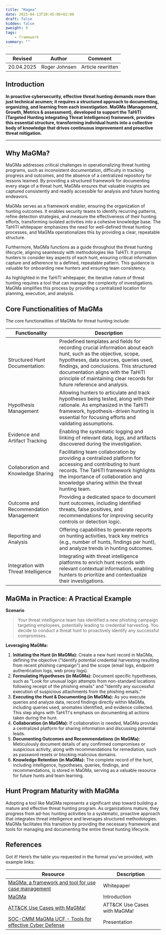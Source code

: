 ```yaml
---
title: "Magma"
date: 2025-04-13T10:45:06+02:00
draft: false
hidden: false
pweight: 9
tags:
    - framework
summary: ""
---
```


| Revised | Author         | Comment        |
| ------- | -------------- | -------------- |
| 20.04.2025 | Roger Johnsen  | Article rewritten  |

## Introduction

**In proactive cybersecurity, effective threat hunting demands more than just technical acumen; it requires a structured approach to documenting, organizing, and learning from each investigation. MaGMa (Management, Growth, Metrics & assessment), developed to support the TaHiTI (Targeted Hunting integrating Threat Intelligence) framework, provides this essential structure, transforming individual hunts into a collective body of knowledge that drives continuous improvement and proactive threat mitigation.**

---

## Why MaGMa?

MaGMa addresses critical challenges in operationalizing threat hunting programs, such as inconsistent documentation, difficulty in tracking progress and outcomes, and the absence of a centralized repository for lessons learned. By providing a structured framework for documenting every stage of a threat hunt, MaGMa ensures that valuable insights are captured consistently and readily accessible for analysis and future hunting endeavors.

MaGMa serves as a framework enabler, ensuring the organization of hunting outcomes. It enables security teams to identify recurring patterns, refine detection strategies, and measure the effectiveness of their hunting efforts, transforming isolated activities into a cohesive knowledge base. The TaHiTI whitepaper emphasizes the need for well-defined threat hunting processes, and MaGMa operationalizes this by providing a clear, repeatable structure.

Furthermore, MaGMa functions as a guide throughout the threat hunting lifecycle, aligning seamlessly with methodologies like TaHiTI. It prompts hunters to consider key aspects of each hunt, ensuring critical information capture and adherence to a defined, repeatable pattern. This guidance is valuable for onboarding new hunters and ensuring team consistency.

As highlighted in the TaHiTI whitepaper, the iterative nature of threat hunting requires a tool that can manage the complexity of investigations. MaGMa simplifies this process by providing a centralized location for planning, execution, and analysis.

## Core Functionalities of MaGMa

The core functionalities of MaGMa for threat hunting include:

| Functionality | Description |
| ------------- | ----------- |
| Structured Hunt Documentation: | Predefined templates and fields for recording crucial information about each hunt, such as the objective, scope, hypotheses, data sources, queries used, findings, and conclusions. This structured documentation aligns with the TaHiTI principle of maintaining clear records for future reference and analysis. |
| Hypothesis Management | Allowing hunters to articulate and track hypotheses being tested, along with their rationale. As emphasized in the TaHiTI framework, hypothesis-driven hunting is essential for focusing efforts and validating assumptions. |
| Evidence and Artifact Tracking | Enabling the systematic logging and linking of relevant data, logs, and artifacts discovered during the investigation. |
| Collaboration and Knowledge Sharing | Facilitating team collaboration by providing a centralized platform for accessing and contributing to hunt records. The TaHiTI framework highlights the importance of collaboration and knowledge sharing within the threat hunting team. |
| Outcome and Recommendation Management | Providing a dedicated space to document hunt outcomes, including identified threats, false positives, and recommendations for improving security controls or detection logic. |
| Reporting and Analysis | Offering capabilities to generate reports on hunting activities, track key metrics (e.g., number of hunts, findings per hunt), and analyze trends in hunting outcomes. |
| Integration with Threat Intelligence | Integrating with threat intelligence platforms to enrich hunt records with relevant contextual information, enabling hunters to prioritize and contextualize their investigations. |

## MaGMa in Practice: A Practical Example

**Scenario**

> Your threat intelligence team has identified a new phishing campaign targeting employees, potentially leading to credential harvesting. You decide to conduct a threat hunt to proactively identify any successful compromises.

**Leveraging MaGMa:**

1.  **Initiating the Hunt (in MaGMa):** Create a new hunt record in MaGMa, defining the objective ("Identify potential credential harvesting resulting from recent phishing campaign") and the scope (email logs, endpoint authentication logs, web proxy logs).
2.  **Formulating Hypotheses (in MaGMa):** Document specific hypotheses, such as "Look for unusual login attempts from non-standard locations following receipt of the phishing emails" and "Identify any successful execution of suspicious attachments from the phishing emails."
3.  **Executing the Hunt & Documenting (in MaGMa):** As you execute queries and analyze data, record findings directly within MaGMa, including queries used, anomalies identified, and evidence collected. This step aligns with TaHiTI's emphasis on documenting all actions taken during the hunt.
4.  **Collaboration (in MaGMa):** If collaboration is needed, MaGMa provides a centralized platform for sharing information and discussing potential leads.
5.  **Documenting Outcomes and Recommendations (in MaGMa):** Meticulously document details of any confirmed compromises or suspicious activity, along with recommendations for remediation, such as password resets or blocking malicious domains.
6.  **Knowledge Retention (in MaGMa):** The complete record of the hunt, including intelligence, hypotheses, queries, findings, and recommendations, is stored in MaGMa, serving as a valuable resource for future hunts and team learning.

## Hunt Program Maturity with MaGMa

Adopting a tool like MaGMa represents a significant step toward building a mature and effective threat hunting program. As organizations mature, they progress from ad-hoc hunting activities to a systematic, proactive approach that integrates threat intelligence and leverages structured methodologies. MaGMa facilitates this transition by providing the necessary framework and tools for managing and documenting the entire threat hunting lifecycle.

## References

Got it! Here’s the table you requested in the format you’ve provided, with example links:

| Resource | Description |
|---|---|
| [MaGMa: a framework and tool for use case management](https://www.betaalvereniging.nl/wp-content/uploads/FI-ISAC-use-case-framework-verkorte-versie.pdf) | Whitepaper |
| [MaGMa](https://www.betaalvereniging.nl/en/safety/magma/) | Introduction |
| [ATT&CK Use Cases with MaGMa!](https://medium.com/adarma-tech-blog/att-ck-use-cases-with-magma-3a5c83775d86) | ATT&CK Use Cases with MaGMa! |
| [SOC-CMM MaGMa UCF - Tools for effective Cyber Defense](https://www.first.org/resources/papers/amsterdam2019/2019.04.03-SOC-CMM-MaGMa-FIRST.pdf) | Presentation   |

